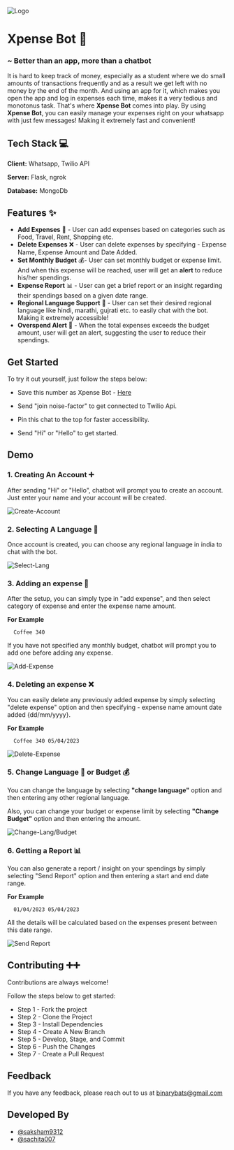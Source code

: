 
![Logo](https://drive.google.com/uc?id=1r7uQbNXEgvuc1uceb7FE5GGxGcw8nmDT)


# Xpense Bot 🤑
### ~ Better than an app, more than a chatbot

It is hard to keep track of money, especially as a student where we do small amounts of transactions frequently and as a result we get left with no money by the end of the month. And using an app for it, which makes you open the app and log in expenses each time, makes it a very tedious and monotonus task. That's where **Xpense Bot** comes into play. By using **Xpense Bot**, you can easily manage your expenses right on your whatsapp with just few messages! Making it extremely fast and convenient!



## Tech Stack 💻

**Client:** Whatsapp, Twilio API

**Server:** Flask, ngrok

**Database:** MongoDb




## Features ✨

* __Add Expenses__ 📝 - User can add expenses based on categories such as Food, Travel, Rent, Shopping etc.
* __Delete Expenses__ ❌ - User can delete expenses by specifying - Expense Name, Expense Amount and Date Added.
* __Set Monthly Budget__ 💰- User can set monthly budget or expense limit. And when this expense will be reached, user will get an **alert** to reduce his/her spendings.
* __Expense Report__ 📊 - User can get a brief report or an insight regarding their spendings based on a given date range.
* __Regional Language Support__ 💬 - User can set their desired regional language like hindi, marathi, gujrati etc. to easily chat with the bot. Making it extremely accessible!
* __Overspend Alert__ 🔴 - When the total expenses exceeds the budget amount, user will get an alert, suggesting the user to reduce their spendings.

## Get Started
To try it out yourself, just follow the steps below:
* Save this number as Xpense Bot - [Here](https://wa.me/14155238886)

* Send "join noise-factor" to get connected to Twilio Api.

* Pin this chat to the top for faster accessibility.

* Send "Hi" or "Hello" to get started.

    
## Demo

### 1. Creating An Account ➕
After sending "Hi" or "Hello", chatbot will prompt you to create an account. Just enter your name and your account will be created.

![Create-Account](https://github.com/Binary-Bats/Xpense_Bot/blob/main/Demos/create_account.gif?raw=true)

### 2. Selecting A Language 💬
Once account is created, you can choose any regional language in india to chat with the bot.

![Select-Lang](https://drive.google.com/uc?id=)

### 3. Adding an expense 📝
After the setup, you can simply type in "add expense", and then select category of expense and enter the expense name <space> amount.

**For Example**
```http
  Coffee 340
``` 
If you have not specified any monthly budget, chatbot will prompt you to add one before adding any expense.

![Add-Expense](https://github.com/Binary-Bats/Xpense_Bot/blob/main/Demos/add_expense.gif?raw=true)

### 4. Deleting an expense ❌
You can easily delete any previously added expense by simply selecting "delete expense" option and then specifying - expense name <space> amount <space> date added {dd/mm/yyyy}.

**For Example**
```http
  Coffee 340 05/04/2023
```
![Delete-Expense](https://github.com/Binary-Bats/Xpense_Bot/blob/main/Demos/Delete_expense%20(1)%20(1).gif?raw=true)
    
### 5. Change Language 💬 or Budget 💰
You can change the language by selecting **"change language"** option and then entering any other regional language.

Also, you can change your budget or expense limit by selecting **"Change Budget"** option and then entering the amount.

![Change-Lang/Budget](https://github.com/Binary-Bats/Xpense_Bot/blob/main/Demos/change_lang_budget.gif?raw=true)


### 6. Getting a Report 📊
You can also generate a report / insight on your spendings by simply selecting "Send Report" option and then entering a start and end date range.

**For Example**
```http
  01/04/2023 05/04/2023
```
All the details will be calculated based on the expenses present between this date range.

![Send Report](https://github.com/Binary-Bats/Xpense_Bot/blob/main/Demos/WhatsApp%20Video%202023-04-06%20at%2009.36.59%20(1).gif?raw=true)



## Contributing ➕➕

Contributions are always welcome!

Follow the steps below to get started:
* Step 1 - Fork the project
* Step 2 - Clone the Project
* Step 3 - Install Dependencies
* Step 4 - Create A New Branch
* Step 5 - Develop, Stage, and Commit
* Step 6 - Push the Changes
* Step 7 - Create a Pull Request



## Feedback

If you have any feedback, please reach out to us at binarybats@gmail.com

## Developed By

- [@saksham9312](https://github.com/saksham9312)
- [@sachita007](https://github.com/Sachita007)

